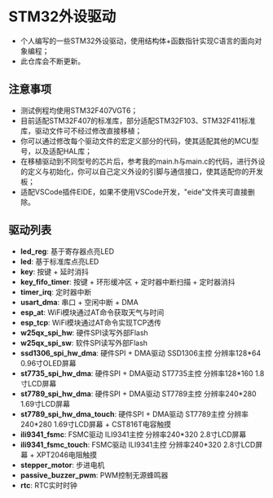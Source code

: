 # STM32外设驱动

- 个人编写的一些STM32外设驱动，使用结构体+函数指针实现C语言的面向对象编程；
- 此仓库会不断更新。

## 注意事项

- 测试例程均使用STM32F407VGT6；
- 目前适配STM32F407的标准库，部分适配STM32F103、STM32F411标准库，驱动文件可不经过修改直接移植；
- 你可以通过修改每个驱动文件的宏定义部分的代码，使其适配其他的MCU型号，以及适配HAL库；
- 在移植驱动到不同型号的芯片后，参考我的main.h与main.c的代码，进行外设的定义与初始化，你可以自己定义外设的引脚与通信接口，使其适配你的开发板；
- 适配VSCode插件EIDE，如果不使用VSCode开发，"eide"文件夹可直接删除。

## 驱动列表

- **led_reg**: 基于寄存器点亮LED
- **led**: 基于标准库点亮LED
- **key**: 按键 + 延时消抖
- **key_fifo_timer**: 按键 + 环形缓冲区 + 定时器中断扫描 + 定时器消抖
- **timer_irq**: 定时器中断
- **usart_dma**: 串口 + 空闲中断 + DMA
- **esp_at**: WiFi模块通过AT命令获取天气与时间
- **esp_tcp**: WiFi模块通过AT命令实现TCP透传
- **w25qx_spi_hw**: 硬件SPI读写外部Flash
- **w25qx_spi_sw**: 软件SPI读写外部Flash
- **ssd1306_spi_hw_dma**: 硬件SPI + DMA驱动 SSD1306主控 分辨率128*64 0.96寸OLED屏幕
- **st7735_spi_hw_dma**: 硬件SPI + DMA驱动 ST7735主控 分辨率128*160 1.8寸LCD屏幕
- **st7789_spi_hw_dma**: 硬件SPI + DMA驱动 ST7789主控 分辨率240*280 1.69寸LCD屏幕
- **st7789_spi_hw_dma_touch**: 硬件SPI + DMA驱动 ST7789主控 分辨率240*280 1.69寸LCD屏幕 + CST816T电容触摸
- **ili9341_fsmc**: FSMC驱动 ILI9341主控 分辨率240*320 2.8寸LCD屏幕
- **ili9341_fsmc_touch**: FSMC驱动 ILI9341主控 分辨率240*320 2.8寸LCD屏幕 + XPT2046电阻触摸
- **stepper_motor**: 步进电机
- **passive_buzzer_pwm**: PWM控制无源蜂鸣器
- **rtc**: RTC实时时钟
